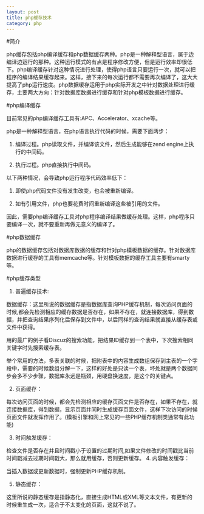 ```yaml
---
layout: post
title: php缓存技术
category: php
---
```


#简介

php缓存包括php编译缓存和php数据缓存两种。php是一种解释型语言，属于边编译边运行的那种。这种运行模式的有点是程序修改方便，但是运行效率却很低下。php编译缓存针对这种情况进行处理，使得php语言只要运行一次，就可以把程序的编译结果缓存起来。这样，接下来的每次运行都不需要再次编译了，这大大提高了php运行速度。php数据缓存运用于php实际开发之中针对数据处理进行缓存，主要两大方向：针对数据库数据进行缓存和针对php模板数据进行缓存。


#php编译缓存

目前常见的php编译缓存工具有:APC、Accelerator、xcache等。

php是一种解释型语言，在php语言执行代码的时候，需要下面两步：

1. 编译过程。php读取文件，并编译该文件，然后生成能够在zend engine上执行的中间码。

2. 执行过程。php直接执行中间码。

以下两种情况，会导致php运行程序代码效率低下：

1. 即使php代码文件没有发生改变，也会被重新编译。

2. 如有引用文件，php也要花费时间重新编译这些被引用的文件。

因此，需要php编译缓存工具对php程序编译结果做缓存处理。这样，php程序只要编译一次，就不要重新再做无意义的编译了。


#php数据缓存

php的数据缓存包括对数据库数据的缓存和针对php模板数据的缓存。针对数据库数据进行缓存的工具有memcache等。针对模板数据的缓存工具主要有smarty等。


#php缓存类型


1. 普遍缓存技术:

数据缓存：这里所说的数据缓存是指数据库查询PHP缓存机制，每次访问页面的时候,都会先检测相应的缓存数据是否存在，如果不存在，就连接数据库，得到数据，并把查询结果序列化后保存到文件中，以后同样的查询结果就直接从缓存表或文件中获得。

用的最广的例子看Discuz的搜索功能，把结果ID缓存到一个表中，下次搜索相同关键字时先搜索缓存表。

举个常用的方法，多表关联的时候，把附表中的内容生成数组保存到主表的一个字段中，需要的时候数组分解一下，这样的好处是只读一个表，坏处就是两个数据同步会多不少步骤，数据库永远是瓶颈，用硬盘换速度，是这个的关键点。

2. 页面缓存：

每次访问页面的时候，都会先检测相应的缓存页面文件是否存在，如果不存在，就连接数据库，得到数据，显示页面并同时生成缓存页面文件，这样下次访问的时候页面文件就发挥作用了。(模板引擎和网上常见的一些PHP缓存机制类通常有此功能)

3. 时间触发缓存：

检查文件是否存在并且时间戳小于设置的过期时间,如果文件修改的时间戳比当前时间戳减去过期时间戳大，那么就用缓存，否则更新缓存。
4. 内容触发缓存：

当插入数据或更新数据时，强制更新PHP缓存机制。

5. 静态缓存：

这里所说的静态缓存是指静态化，直接生成HTML或XML等文本文件，有更新的时候重生成一次，适合于不太变化的页面，这就不说了。
